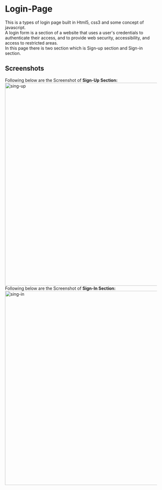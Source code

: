 # Login-Page
This is a types of login page built in Html5, css3 and some concept of javascript.<br>
A login form is a section of a website that uses a user's credentials to 
authenticate their access, and to provide web security, accessibility, and access to restricted areas.<br>
In this page there is two section which is Sign-up section and Sign-in section.



 ## Screenshots
 Following below are the Screenshot of <strong>Sign-Up Section:</strong><br>
<img width="670" alt="sing-up" src="https://github.com/Faisal-khann/Login-Page/assets/119971851/43359fe1-63fd-4e46-ad70-0859f92af476">
<br>
Following below are the Screenshot of <strong>Sign-In Section:</strong><br>
<img width="641" alt="sing-in" src="https://github.com/Faisal-khann/Login-Page/assets/119971851/73bbf960-637d-4910-90fd-4e3ad15d5c35">







